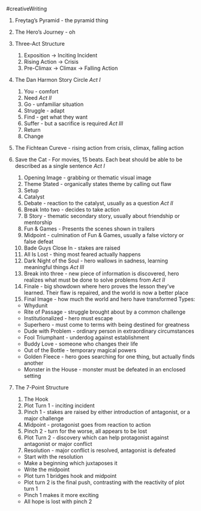 #creativeWriting

1. Freytag’s Pyramid - the pyramid thing
2. The Hero’s Journey - oh
3. Three-Act Structure
	1. Exposition -> Inciting Incident
	2. Rising Action -> Crisis
	3. Pre-Climax -> Climax -> Falling Action
4. The Dan Harmon Story Circle
			*Act I*
	1. You - comfort
	2. Need
			*Act II*
	3. Go - unfamiliar situation 
	4. Struggle - adapt
	5. Find - get what they want
	6. Suffer - but a sacrifice is required
			*Act III*
	7. Return
	8. Change
5. The Fichtean Cureve - rising action from crisis, climax, falling action
6. Save the Cat - For movies, 15 beats. Each beat should be able to be described as a single sentence
		*Act I*
	1. Opening Image - grabbing or thematic visual image
	2. Theme Stated - organically states theme by calling out flaw
	3. Setup
	4. Catalyst
	5. Debate - reaction to the catalyst, usually as a question
			*Act II*
	1. Break Into two - decides to take action
	2. B Story - thematic secondary story, usually about friendship or mentorship
	3. Fun & Games - Presents the scenes shown in trailers
	4. Midpoint - culmination of Fun & Games, usually a false victory or false defeat
	5. Bade Guys Close In - stakes are raised
	6. All Is Lost - thing most feared actually happens
	7. Dark Night of the Soul - hero wallows in sadness, learning meaningful things
			*Act III*
	1. Break into three - new piece of information is discovered, hero realizes what must be done to solve problems from *Act II*
	2. Finale - big showdown where hero proves the lesson they’ve learned. Their flaw is repaired, and the world is now a better place
	3. Final Image - how much the world and hero have transformed
	Types:
	* Whydunit
	* Rite of Passage - struggle brought about by a common challenge
	* Institutionalized - hero must escape
	* Superhero - must come to terms with being destined for greatness
	* Dude with Problem - ordinary person in extraordinary circumstances
	* Fool Triumphant - underdog against establishment
	* Buddy Love - someone who changes their life
	* Out of the Bottle - temporary magical powers
	* Golden Fleece - hero goes searching for one thing, but actually finds another
	* Monster in the House - monster must be defeated in an enclosed setting
7. The 7-Point Structure
	1. The Hook
	2. Plot Turn 1 - inciting incident
	3. Pinch 1 - stakes are raised by either introduction of antagonist, or a major challenge
	4. Midpoint - protagonist goes from reaction to action
	5. Pinch 2 - turn for the worse, all appears to be lost
	6. Plot Turn 2 - discovery which can help protagonist against antagonist or major conflict
	7. Resolution - major conflict is resolved, antagonist is defeated
	
	* Start with the resolution
	* Make a beginning which juxtaposes it
	* Write the midpoint
	* Plot turn 1 bridges hook and midpoint
	* Plot turn 2 is the final push, contrasting with the reactivity of plot turn 1
	* Pinch 1 makes it more exciting
	* All hope is lost with pinch 2
	 